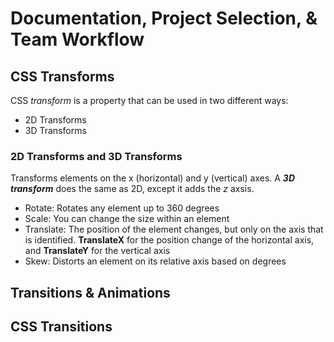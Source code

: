 # Documentation, Project Selection, & Team Workflow



## CSS Transforms

CSS *transform* is a property that can be used in two different ways:
- 2D Transforms
- 3D Transforms

### 2D Transforms and 3D Transforms

Transforms elements on the x (horizontal) and y (vertical) axes. A ***3D transform*** does the same as 2D, except it adds the *z* axsis.
 + Rotate: Rotates any element up to 360 degrees
 + Scale: You can change the size within an element
 + Translate: The position of the element changes, but only on the axis that is identified. **TranslateX** for the position change of the horizontal axis, and **TranslateY** for the vertical axis
 + Skew: Distorts an element on its relative axis based on degrees

## Transitions & Animations

## CSS Transitions
